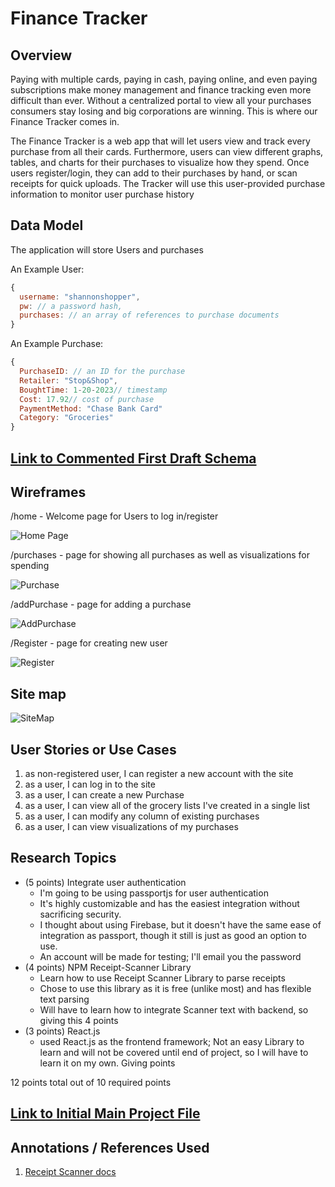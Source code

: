 # Finance Tracker

## Overview

Paying with multiple cards, paying in cash, paying online, and even paying subscriptions make money management and finance tracking even more difficult than ever. Without a centralized portal to view all your purchases consumers stay losing and big corporations are winning. This is where our Finance Tracker comes in.

The Finance Tracker is a web app that will let users view and track every purchase from all their cards. Furthermore, users can view different graphs, tables, and charts for their purchases to visualize how they spend. Once users register/login, they can add to their purchases by hand, or scan receipts for quick uploads. The Tracker will use this user-provided purchase information to monitor user purchase history 


## Data Model

The application will store Users and purchases

An Example User:

```javascript
{
  username: "shannonshopper",
  pw: // a password hash,
  purchases: // an array of references to purchase documents
}
```

An Example Purchase:

```javascript
{
  PurchaseID: // an ID for the purchase
  Retailer: "Stop&Shop",
  BoughtTime: 1-20-2023// timestamp
  Cost: 17.92// cost of purchase
  PaymentMethod: "Chase Bank Card"
  Category: "Groceries"
}
```


## [Link to Commented First Draft Schema](db.mjs) 

## Wireframes

/home - Welcome page for Users to log in/register

![Home Page](documentation/Home.jpg)

/purchases - page for showing all purchases as well as visualizations for spending

![Purchase](documentation/Purchase.jpg)

/addPurchase - page for adding a purchase

![AddPurchase](documentation/AddPurchase.jpg)

/Register - page for creating new user

![Register](documentation/Register.jpg)

## Site map

![SiteMap](documentation/SiteMap.jpg)

## User Stories or Use Cases

1. as non-registered user, I can register a new account with the site
2. as a user, I can log in to the site
3. as a user, I can create a new Purchase
4. as a user, I can view all of the grocery lists I've created in a single list
5. as a user, I can modify any column of existing purchases 
6. as a user, I can view visualizations of my purchases

## Research Topics

* (5 points) Integrate user authentication
    * I'm going to be using passportjs for user authentication
    * It's highly customizable and has the easiest integration without sacrificing security.
    * I thought about using Firebase, but it doesn't have the same ease of integration as passport, though it still is just as good an option to use.
    * An account will be made for testing; I'll email you the password
* (4 points) NPM Receipt-Scanner Library
    * Learn how to use Receipt Scanner Library to parse receipts
    * Chose to use this library as it is free (unlike most) and has flexible text parsing
    * Will have to learn how to integrate Scanner text with backend, so giving this 4 points
* (3 points) React.js
    * used React.js as the frontend framework; Not an easy Library to learn and will not be covered until end of project, so I will have to learn it on my own. Giving points

12 points total out of 10 required points


## [Link to Initial Main Project File](app.mjs) 


## Annotations / References Used

1. [Receipt Scanner docs](https://www.npmjs.com/package/receipt-scanner?activeTab=readme)


